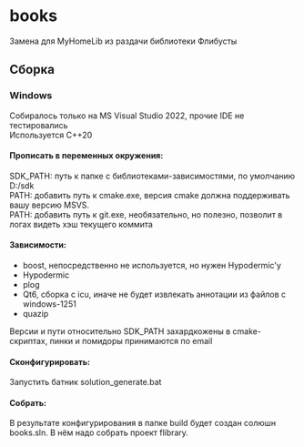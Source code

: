 # books

Замена для MyHomeLib из раздачи библиотеки Флибусты  

## Сборка  
### Windows  
Собиралось только на MS Visual Studio 2022, прочие IDE не тестировались  
Используется C++20  

#### Прописать в переменных окружения:  
SDK_PATH: путь к папке с библиотеками-зависимостями, по умолчанию D:/sdk  
PATH: добавить путь к cmake.exe, версия cmake должна поддерживать вашу версию MSVS.  
PATH: добавить путь к git.exe, необязательно, но полезно, позволит в логах видеть хэш текущего коммита  

#### Зависимости:  
* boost, непосредственно не используется, но нужен Hypodermic'у  
* Hypodermic  
* plog  
* Qt6, сборка с icu, иначе не будет извлекать аннотации из файлов с windows-1251  
* quazip

Версии и пути относительно SDK_PATH захардкожены в cmake-скриптах, пинки и помидоры принимаются по email  

#### Сконфигурировать:
Запустить  батник solution_generate.bat  

#### Собрать:
В результате конфигурирования в папке build будет создан солюшн books.sln. В нём надо собрать проект flibrary.  
